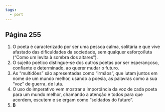 ```yaml
---
tags:
  - port
---
```

## Página 255
1. O poeta é caracterizado por ser uma pessoa calma, solitária e que vive afastado das dificuldades da sociedade, sem qualquer esforço/luta (“Como um levita à sombra dos altares”).
2. O sujeito poético distingue-se dos outros poetas por ser esperançoso, confiante e determinado, ao querer mudar o futuro.
3. As “multidões” são apresentadas como “irmãos”, que lutam juntos em nome de um mundo melhor, usando a poesia, as palavras como a sua “voz” de guerra, de luta.
4. O uso do imperativo vem mostrar a importância da voz de cada poeta para um mundo melhor, chamando a atenção e todos para que acordem, escutem e se ergam como “soldados do futuro”.
5. **B**

